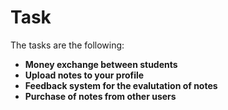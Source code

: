 # Task

The tasks are the following:

- **Money exchange between students** 
- **Upload notes to your profile**
- **Feedback system for the evalutation of notes**
- **Purchase of notes from other users**



